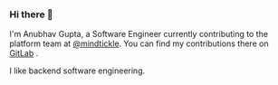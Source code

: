 ### Hi there 👋

I'm Anubhav Gupta, a Software Engineer currently contributing to the platform team at [@mindtickle](https://www.mindtickle.com/). You can find my contributions there on [GitLab](https://gitlab.com/anubhavmt) .

I like backend software engineering.
